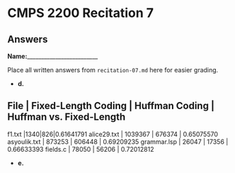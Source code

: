 # CMPS 2200 Recitation 7
## Answers

**Name:**_________________________


Place all written answers from `recitation-07.md` here for easier grading.



- **d.**

File | Fixed-Length Coding | Huffman Coding | Huffman vs. Fixed-Length
----------------------------------------------------------------------
f1.txt    |1340|826|0.61641791
alice29.txt    |         1039367            |      676374          | 0.65075570
asyoulik.txt    |           873253          |        606448        | 0.69209235
grammar.lsp    |         26047            |        17356        | 0.66633393
fields.c    |          78050           |        56206        | 0.72012812




- **e.**



